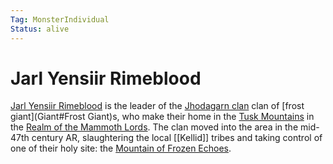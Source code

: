 ```yaml
---
Tag: MonsterIndividual
Status: alive
---
```

# Jarl Yensiir Rimeblood
[Jarl Yensiir Rimeblood](https://pathfinderwiki.com/wiki/Yensiir_Rimeblood) is the leader of the [Jhodagarn clan](Jhodagarn-clan) clan of [frost giant](Giant#Frost Giant)s, who make their home in the [Tusk Mountains](Tusk-Mountains) in the [Realm of the Mammoth Lords](Realm-of-the-Mammoth-Lords). The clan moved into the area in the mid-47th century AR, slaughtering the local [[Kellid]] tribes and taking control of one of their holy site: the [Mountain of Frozen Echoes](Mountain-of-Frozen-Echoes). 